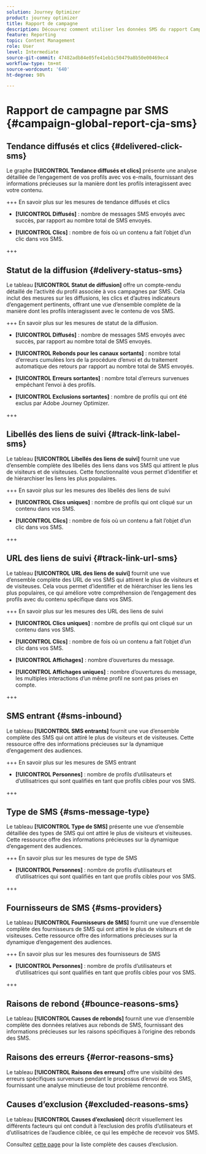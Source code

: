 ```yaml
---
solution: Journey Optimizer
product: journey optimizer
title: Rapport de campagne
description: Découvrez comment utiliser les données SMS du rapport Campaign
feature: Reporting
topic: Content Management
role: User
level: Intermediate
source-git-commit: 47482adb84e05fe41eb1c50479a8b50e00469ec4
workflow-type: tm+mt
source-wordcount: '640'
ht-degree: 98%

---
```


# Rapport de campagne par SMS {#campaign-global-report-cja-sms}

## Tendance diffusés et clics {#delivered-click-sms}

Le graphe **[!UICONTROL Tendance diffusés et clics]** présente une analyse détaillée de l’engagement de vos profils avec vos e-mails, fournissant des informations précieuses sur la manière dont les profils interagissent avec votre contenu.

+++ En savoir plus sur les mesures de tendance diffusés et clics

* **[!UICONTROL Diffusés]** : nombre de messages SMS envoyés avec succès, par rapport au nombre total de SMS envoyés.

* **[!UICONTROL Clics]** : nombre de fois où un contenu a fait l’objet d’un clic dans vos SMS.

+++

## Statut de la diffusion {#delivery-status-sms}

Le tableau **[!UICONTROL Statut de diffusion]** offre un compte-rendu détaillé de l’activité du profil associée à vos campagnes par SMS. Cela inclut des mesures sur les diffusions, les clics et d’autres indicateurs d’engagement pertinents, offrant une vue d’ensemble complète de la manière dont les profils interagissent avec le contenu de vos SMS.

+++ En savoir plus sur les mesures de statut de la diffusion.

* **[!UICONTROL Diffusés]** : nombre de messages SMS envoyés avec succès, par rapport au nombre total de SMS envoyés.

* **[!UICONTROL Rebonds pour les canaux sortants]** : nombre total d’erreurs cumulées lors de la procédure d’envoi et du traitement automatique des retours par rapport au nombre total de SMS envoyés.

* **[!UICONTROL Erreurs sortantes]** : nombre total d’erreurs survenues empêchant l’envoi à des profils.

* **[!UICONTROL Exclusions sortantes]** : nombre de profils qui ont été exclus par Adobe Journey Optimizer.

+++

## Libellés des liens de suivi {#track-link-label-sms}

Le tableau **[!UICONTROL Libellés des liens de suivi]** fournit une vue d’ensemble complète des libellés des liens dans vos SMS qui attirent le plus de visiteurs et de visiteuses. Cette fonctionnalité vous permet d’identifier et de hiérarchiser les liens les plus populaires.

+++ En savoir plus sur les mesures des libellés des liens de suivi

* **[!UICONTROL Clics uniques]** : nombre de profils qui ont cliqué sur un contenu dans vos SMS.

* **[!UICONTROL Clics]** : nombre de fois où un contenu a fait l’objet d’un clic dans vos SMS.

+++

## URL des liens de suivi {#track-link-url-sms}

Le tableau **[!UICONTROL URL des liens de suivi]** fournit une vue d’ensemble complète des URL de vos SMS qui attirent le plus de visiteurs et de visiteuses. Cela vous permet d’identifier et de hiérarchiser les liens les plus populaires, ce qui améliore votre compréhension de l’engagement des profils avec du contenu spécifique dans vos SMS.

+++ En savoir plus sur les mesures des URL des liens de suivi

* **[!UICONTROL Clics uniques]** : nombre de profils qui ont cliqué sur un contenu dans vos SMS.

* **[!UICONTROL Clics]** : nombre de fois où un contenu a fait l’objet d’un clic dans vos SMS.

* **[!UICONTROL Affichages]** : nombre d’ouvertures du message.

* **[!UICONTROL Affichages uniques]** : nombre dʼouvertures du message, les multiples interactions dʼun même profil ne sont pas prises en compte.

+++

## SMS entrant {#sms-inbound}

Le tableau **[!UICONTROL SMS entrants]** fournit une vue d’ensemble complète des SMS qui ont attiré le plus de visiteurs et de visiteuses. Cette ressource offre des informations précieuses sur la dynamique d’engagement des audiences.

+++ En savoir plus sur les mesures de SMS entrant

* **[!UICONTROL Personnes]** : nombre de profils d’utilisateurs et d’utilisatrices qui sont qualifiés en tant que profils cibles pour vos SMS.

+++

## Type de SMS {#sms-message-type}

Le tableau **[!UICONTROL Type de SMS]** présente une vue d’ensemble détaillée des types de SMS qui ont attiré le plus de visiteurs et visiteuses. Cette ressource offre des informations précieuses sur la dynamique d’engagement des audiences.

+++ En savoir plus sur les mesures de type de SMS

* **[!UICONTROL Personnes]** : nombre de profils d’utilisateurs et d’utilisatrices qui sont qualifiés en tant que profils cibles pour vos SMS.

+++

## Fournisseurs de SMS {#sms-providers}

Le tableau **[!UICONTROL Fournisseurs de SMS]** fournit une vue d’ensemble complète des fournisseurs de SMS qui ont attiré le plus de visiteurs et de visiteuses. Cette ressource offre des informations précieuses sur la dynamique d’engagement des audiences.

+++ En savoir plus sur les mesures des fournisseurs de SMS

* **[!UICONTROL Personnes]** : nombre de profils d’utilisateurs et d’utilisatrices qui sont qualifiés en tant que profils cibles pour vos SMS.

+++

## Raisons de rebond {#bounce-reasons-sms}

Le tableau **[!UICONTROL Causes de rebonds]** fournit une vue d’ensemble complète des données relatives aux rebonds de SMS, fournissant des informations précieuses sur les raisons spécifiques à l’origine des rebonds des SMS.

## Raisons des erreurs {#error-reasons-sms}

Le tableau **[!UICONTROL Raisons des erreurs]** offre une visibilité des erreurs spécifiques survenues pendant le processus d’envoi de vos SMS, fournissant une analyse minutieuse de tout problème rencontré.

## Causes d’exclusion {#excluded-reasons-sms}

Le tableau **[!UICONTROL Causes d’exclusion]** décrit visuellement les différents facteurs qui ont conduit à l’exclusion des profils d’utilisateurs et d’utilisatrices de l’audience ciblée, ce qui les empêche de recevoir vos SMS.

Consultez [cette page](exclusion-list.md) pour la liste complète des causes d’exclusion.

